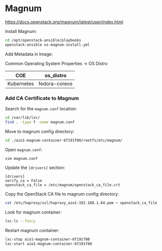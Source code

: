 # Magnum

https://docs.openstack.org/magnum/latest/user/index.html

Install Magnum:
```bash
cd /opt/openstack-ansible/playbooks
openstack-ansible os-magnum-install.yml
```

Add Metadata in Image:

Common Operating System Properties -> OS Distro

COE | os_distro
---|---
Kubernetes | fedora-coreos

### Add CA Certificate to Magnum

Search for the `magnum.conf` location:
```bash
cd /var/lib/lxc/
find . -type f -name magnum.conf
```

Move to magnum config directory:
```bash
cd ./aio1-magnum-container-6f191f80/rootfs/etc/magnum/
```

Open `magnum.conf`:
```bash
vim magnum.conf
```

Update the `[drivers]` section:
```
[drivers]
verify_ca = False
openstack_ca_file = /etc/magnum/openstack_ca_file.crt
```

Copy the OpenStack CA file to magnum config directory:
```bash
cat /etc/haproxy/ssl/haproxy_aio1-192.168.1.64.pem > openstack_ca_file.crt
```

Look for magnum container:
```bash
lxc-ls --fancy
```

Restart magnum container:
```bash
lxc-stop aio1-magnum-container-6f191f80
lxc-start aio1-magnum-container-6f191f80
```

